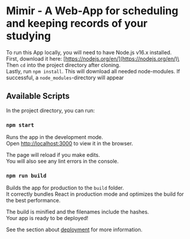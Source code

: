 # Mimir - A Web-App for scheduling and keeping records of your studying

To run this App locally, you will need to have Node.js v16.x installed.\
First, download it here: [https://nodejs.org/en/](https://nodejs.org/en/)\
Then `cd` into the project directory after cloning.\
Lastly, run `npm install`. This will download all needed node-modules. If successful, a `node_modules`-directory will appear

## Available Scripts

In the project directory, you can run:

### `npm start`

Runs the app in the development mode.\
Open [http://localhost:3000](http://localhost:3000) to view it in the browser.

The page will reload if you make edits.\
You will also see any lint errors in the console.

### `npm run build`

Builds the app for production to the `build` folder.\
It correctly bundles React in production mode and optimizes the build for the best performance.

The build is minified and the filenames include the hashes.\
Your app is ready to be deployed!

See the section about [deployment](https://facebook.github.io/create-react-app/docs/deployment) for more information.
